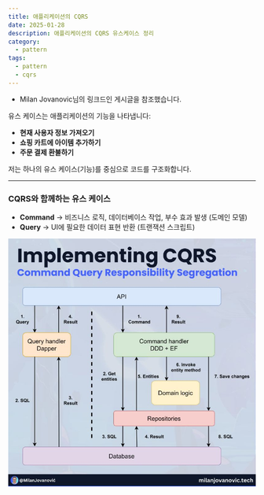 ```yaml
---
title: 애플리케이션의 CQRS
date: 2025-01-28
description: 애플리케이션의 CQRS 유스케이스 정리
category:
  - pattern
tags:
  - pattern
  - cqrs
---
```


- Milan Jovanovic님의 링크드인 게시글을 참조했습니다.

유스 케이스는 애플리케이션의 기능을 나타냅니다:

- **현재 사용자 정보 가져오기**  
- **쇼핑 카트에 아이템 추가하기**  
- **주문 결제 환불하기**

저는 하나의 유스 케이스(기능)를 중심으로 코드를 구조화합니다.

---

### CQRS와 함께하는 유스 케이스

- **Command** → 비즈니스 로직, 데이터베이스 작업, 부수 효과 발생 (도메인 모델)
- **Query** → UI에 필요한 데이터 표현 반환  (트랜잭션 스크립트)


![](./img/IMG_1391.jpeg)